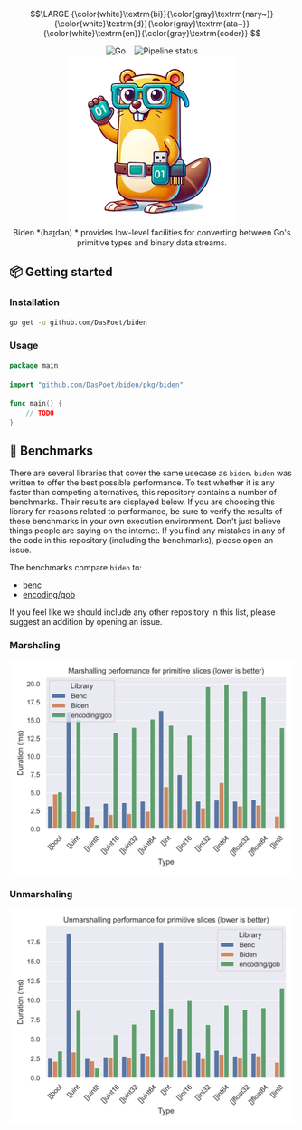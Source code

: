 $$\LARGE {\color{white}\textrm{bi}}{\color{gray}\textrm{nary~}}{\color{white}\textrm{d}}{\color{gray}\textrm{ata~}}{\color{white}\textrm{en}}{\color{gray}\textrm{coder}} $$

<div align="center">
    <img src="https://img.shields.io/badge/Written_In-Go-00acd7?style=for-the-badge&logo=go" alt="Go" style="height: 28px;" />
    &nbsp;&nbsp;
    <img src="https://github.com/DasPoet/biden/actions/workflows/go.yml/badge.svg?branch=master" alt="Pipeline status" style="height: 28px;" />
</div>

<div align="center">
    <img width="300" src="/assets/logo.png" alt="logo" />
</div>

<div align="center">
    Biden *(baɪ̯dən) * provides low-level facilities for converting between Go's primitive types and binary data streams.
</div

<hr />

## 📦 Getting started

### Installation

```bash
go get -u github.com/DasPoet/biden
```

### Usage

```go
package main

import "github.com/DasPoet/biden/pkg/biden"

func main() {
    // TODO
}
```

## 🚀 Benchmarks

There are several libraries that cover the same usecase as `biden`. `biden` was written to offer the best possible performance. To test whether it is any faster than competing alternatives, this repository contains a number of benchmarks. Their results are displayed below. If you are choosing this library for reasons related to performance, be sure to verify the results of these benchmarks in your own execution environment. Don't just believe things people are saying on the internet. If you find any mistakes in any of the code in this repository (including the benchmarks), please open an issue.

The benchmarks compare `biden` to:

* [benc](https://github.com/deneonet/benc)
* [encoding/gob](https://pkg.go.dev/encoding/gob)

If you feel like we should include any other repository in this list, please suggest an addition by opening an issue.

### Marshaling

![marshal slices](assets/benchmark_marshal.svg)

### Unmarshaling

![unmarshal slices](assets/benchmark_unmarshal.svg)

